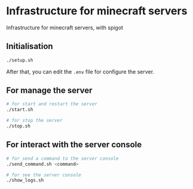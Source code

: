 # Infrastructure for minecraft servers

Infrastructure for minecraft servers, with spigot

## Initialisation

```bash
./setup.sh
```

After that, you can edit the `.env` file for configure the server.

## For manage the server

```bash
# for start and restart the server
./start.sh

# for stop the server
./stop.sh
```

## For interact with the server console

```bash
# for send a command to the server console
./send_command.sh <command>

# for see the server console
./show_logs.sh
```
